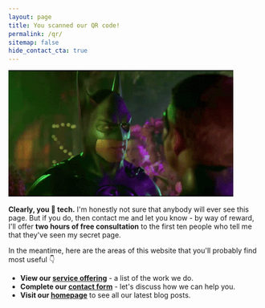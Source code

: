 ```yaml
---
layout: page
title: You scanned our QR code!
permalink: /qr/
sitemap: false
hide_contact_cta: true
---
```


![Batman Forever - credit card](/assets/img/bat-credit-card.gif)

**Clearly, you 💖 tech.** I'm honestly not sure that anybody will ever see this page. But if you do, then contact me and let you know - by way of reward, I'll offer **two hours of free consultation** to the first ten people who tell me that they've seen my secret page.

In the meantime, here are the areas of this website that you'll probably find most useful 👇

* **View our [service offering](/about)** - a list of the work we do.
* **Complete our [contact form](/contact)** - let's discuss how we can help you.
* **Visit our [homepage](/)** to see all our latest blog posts.